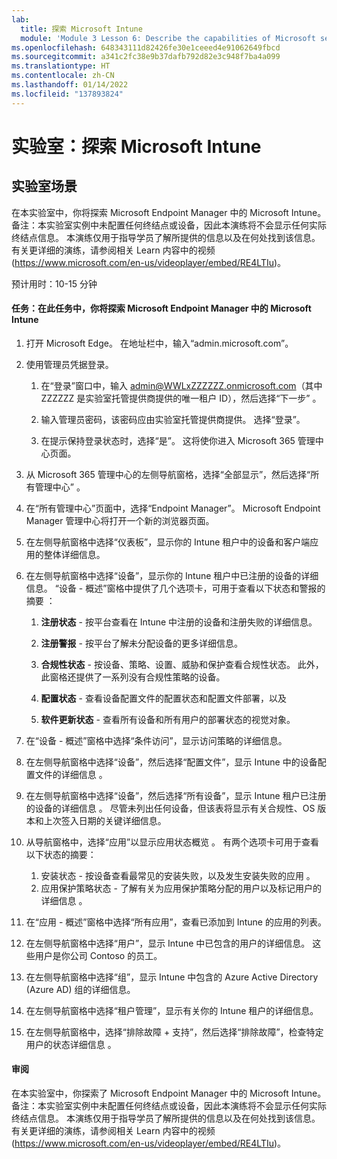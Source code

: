 ```yaml
---
lab:
  title: 探索 Microsoft Intune
  module: 'Module 3 Lesson 6: Describe the capabilities of Microsoft security solutions: Describe endpoint security with Microsoft Intune'
ms.openlocfilehash: 648343111d82426fe30e1ceeed4e91062649fbcd
ms.sourcegitcommit: a341c2fc38e9b37dafb792d82e3c948f7ba4a099
ms.translationtype: HT
ms.contentlocale: zh-CN
ms.lasthandoff: 01/14/2022
ms.locfileid: "137893824"
---
```

# <a name="lab-explore-microsoft-intune"></a>实验室：探索 Microsoft Intune

## <a name="lab-scenario"></a>实验室场景

在本实验室中，你将探索 Microsoft Endpoint Manager 中的 Microsoft Intune。 备注：本实验室实例中未配置任何终结点或设备，因此本演练将不会显示任何实际终结点信息。 本演练仅用于指导学员了解所提供的信息以及在何处找到该信息。  有关更详细的演练，请参阅相关 Learn 内容中的视频 (<https://www.microsoft.com/en-us/videoplayer/embed/RE4LTIu>)。

预计用时：10-15 分钟

#### <a name="task-in-this-task-you-will-explore-microsoft-intune-in-microsoft-endpoint-manager"></a>任务：在此任务中，你将探索 Microsoft Endpoint Manager 中的 Microsoft Intune

1. 打开 Microsoft Edge。 在地址栏中，输入“admin.microsoft.com”。

1. 使用管理员凭据登录。
    1. 在“登录”窗口中，输入 admin@WWLxZZZZZZ.onmicrosoft.com（其中 ZZZZZZ 是实验室托管提供商提供的唯一租户 ID），然后选择“下一步” 。
    
    1. 输入管理员密码，该密码应由实验室托管提供商提供。 选择“登录”。
    1. 在提示保持登录状态时，选择“是”。 这将使你进入 Microsoft 365 管理中心页面。

1. 从 Microsoft 365 管理中心的左侧导航窗格，选择“全部显示”，然后选择“所有管理中心” 。

1. 在“所有管理中心”页面中，选择“Endpoint Manager”。  Microsoft Endpoint Manager 管理中心将打开一个新的浏览器页面。

1. 在左侧导航窗格中选择“仪表板”，显示你的 Intune 租户中的设备和客户端应用的整体详细信息。

1. 在左侧导航窗格中选择“设备”，显示你的 Intune 租户中已注册的设备的详细信息。 “设备 - 概述”窗格中提供了几个选项卡，可用于查看以下状态和警报的摘要  ：
    1. **注册状态** - 按平台查看在 Intune 中注册的设备和注册失败的详细信息。
    
    1. **注册警报** - 按平台了解未分配设备的更多详细信息。
    1. **合规性状态** - 按设备、策略、设置、威胁和保护查看合规性状态。 此外，此窗格还提供了一系列没有合规性策略的设备。
    1. **配置状态** - 查看设备配置文件的配置状态和配置文件部署，以及
    1. **软件更新状态** - 查看所有设备和所有用户的部署状态的视觉对象。

1. 在“设备 - 概述”窗格中选择“条件访问”，显示访问策略的详细信息。

1. 在左侧导航窗格中选择“设备”，然后选择“配置文件”，显示 Intune 中的设备配置文件的详细信息 。

1. 在左侧导航窗格中选择“设备”，然后选择“所有设备”，显示 Intune 租户已注册的设备的详细信息 。  尽管未列出任何设备，但该表将显示有关合规性、OS 版本和上次签入日期的关键详细信息。

1. 从导航窗格中，选择“应用”以显示应用状态概览  。 有两个选项卡可用于查看以下状态的摘要：
    1. 安装状态 - 按设备查看最常见的安装失败，以及发生安装失败的应用  。
    1. 应用保护策略状态 - 了解有关为应用保护策略分配的用户以及标记用户的详细信息  。

1. 在“应用 - 概述”窗格中选择“所有应用”，查看已添加到 Intune 的应用的列表。

1. 在左侧导航窗格中选择“用户”，显示 Intune 中已包含的用户的详细信息。 这些用户是你公司 Contoso 的员工。

1. 在左侧导航窗格中选择“组”，显示 Intune 中包含的 Azure Active Directory (Azure AD) 组的详细信息。

1. 在左侧导航窗格中选择“租户管理”，显示有关你的 Intune 租户的详细信息。

1. 在左侧导航窗格中，选择“排除故障 + 支持”，然后选择“排除故障”，检查特定用户的状态详细信息 。

#### <a name="review"></a>审阅

在本实验室中，你探索了 Microsoft Endpoint Manager 中的 Microsoft Intune。 备注：本实验室实例中未配置任何终结点或设备，因此本演练将不会显示任何实际终结点信息。 本演练仅用于指导学员了解所提供的信息以及在何处找到该信息。  有关更详细的演练，请参阅相关 Learn 内容中的视频 (<https://www.microsoft.com/en-us/videoplayer/embed/RE4LTIu>)。